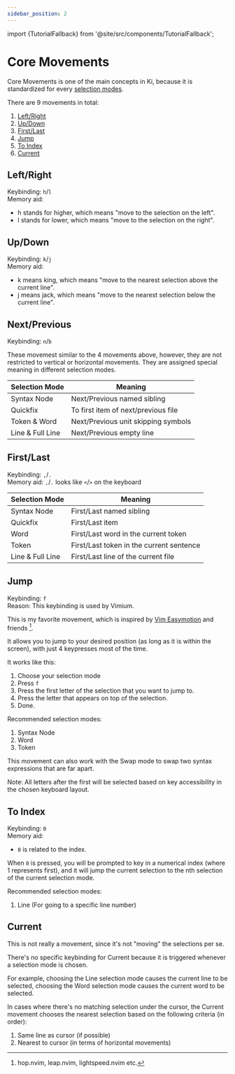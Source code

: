 ```yaml
---
sidebar_position: 2
---
```


import {TutorialFallback} from '@site/src/components/TutorialFallback';

# Core Movements

Core Movements is one of the main concepts in Ki, because it is standardized for
every [selection modes](./selection-modes/index.md).

There are 9 movements in total:

1. [Left/Right](#leftright)
1. [Up/Down](#updown)
1. [First/Last](#firstlast)
1. [Jump](#jump)
1. [To Index](#to-index)
1. [Current](#current)

## Left/Right

Keybinding: `h`/`l`  
Memory aid:

- h stands for higher, which means "move to the selection on the left".
- l stands for lower, which means "move to the selection on the right".

## Up/Down

Keybinding: `k`/`j`  
Memory aid:

- k means king, which means "move to the nearest selection above the current line".
- j means jack, which means "move to the nearest selection below the current line".

## Next/Previous

Keybinding: `n`/`b`

These movemest similar to the 4 movements above, however, they are not restricted to vertical or horizontal movements.
They are assigned special meaning in different selection modes.

| Selection Mode   | Meaning                             |
| ---------------- | ----------------------------------- |
| Syntax Node      | Next/Previous named sibling         |
| Quickfix         | To first item of next/previous file |
| Token & Word     | Next/Previous unit skipping symbols |
| Line & Full Line | Next/Previous empty line            |

## First/Last

Keybinding: `,`/`.`  
Memory aid: `,`/`.` looks like `<`/`>` on the keyboard

| Selection Mode   | Meaning                                  |
| ---------------- | ---------------------------------------- |
| Syntax Node      | First/Last named sibling                 |
| Quickfix         | First/Last item                          |
| Word             | First/Last word in the current token     |
| Token            | First/Last token in the current sentence |
| Line & Full Line | First/Last line of the current file      |

## Jump

Keybinding: `f`  
Reason: This keybinding is used by Vimium.

This is my favorite movement, which is inspired by [Vim Easymotion](https://github.com/easymotion/vim-easymotion) and friends [^1].

It allows you to jump to your desired position (as long as it is within the screen), with just 4 keypresses most of the time.

It works like this:

1. Choose your selection mode
1. Press `f`
1. Press the first letter of the selection that you want to jump to.
1. Press the letter that appears on top of the selection.
1. Done.

Recommended selection modes:

1. Syntax Node
1. Word
1. Token

This movement can also work with the Swap mode to swap two syntax expressions that are far apart.

[^1]: hop.nvim, leap.nvim, lightspeed.nvim etc.

<TutorialFallback filename="jump"/>

Note: All letters after the first will be selected based on key accessibility in the chosen keyboard layout.

## To Index

Keybinding: `0`  
Memory aid:

- `0` is related to the index.

When `0` is pressed, you will be prompted to key in a numerical index (where 1 represents first), and it will jump the current selection to the nth selection of the current selection mode.

Recommended selection modes:

1. Line (For going to a specific line number)

## Current

This is not really a movement, since it's not "moving" the selections per se.

There's no specific keybinding for Current because it is triggered whenever a
selection mode is chosen.

For example, choosing the Line selection mode causes the current line to be
selected, choosing the Word selection mode causes the current word to be selected.

In cases where there's no matching selection under the cursor, the Current movement chooses the nearest selection based on the following criteria (in order):

1. Same line as cursor (if possible)
2. Nearest to cursor (in terms of horizontal movements)
